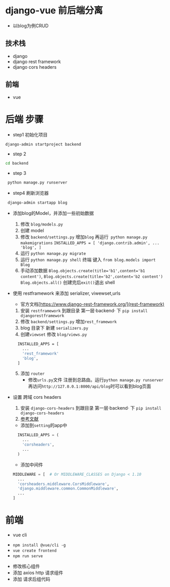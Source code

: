 # django-vue 前后端分离
  -  以blog为例CRUD
## 技术栈
 * django
 * django rest framework
 * django cors headers
##  前端 
 * vue
  
# 后端 步骤
* step1 初始化项目
 ```bash
 django-admin startproject backend
 ```
* step 2
```bash
cd backend
```
* step 3
```bash
 python manage.py runserver
```
* step4 刷新浏览器

```bash
 django-admin startapp blog
```
* 添加blog的Model，并添加一些初始数据
    1. 修改  `blog/models.py`
    2. 创建 model
    3. 修改 `backend/settings.py` 增加`blog` 再运行` python manage.py makemigrations`
      ```
      INSTALLED_APPS = [
          'django.contrib.admin',
          ...
          'blog',
      ]
      ```
    4. 运行 `python manage.py migrate`
    5. 运行 `python manage.py shell` 终端 键入 `from blog.models import Blog`
    6. 手动添加数据 
    `Blog.objects.create(title='b1',content='b1 content')`,
    `Blog.objects.create(title='b2',content='b2 content')`
    `Blog.objects.all()`
    创建完后`exit()`退出 shell
    

* 使用 restframework 来添加 serializer, viwewset,urls
  - 官方文档[https://www.django-rest-framework.org/](rest-framework)
  1. 安装 `restframework` 到跟目录 第一层·backend· 下 `pip install djangorestframework`
  2. 修改 `backend/settings.py` 增加`rest_framework`
  3. blog 目录下 新建 `serializers.py`
  4. 创建`viewset` 修改 `blog/views.py`
  ```bash
    INSTALLED_APPS = [
      ...
      'rest_framework'
      'blog',
    ]
  ```
  5. 添加 `router`
     - 修改`urls.py`文件 注册到总路由。运行`python manage.py runserver` 再访问`http://127.0.0.1:8000/api/blog`时可以看到blog页面
* 设置 跨域 cors headers
  1.  安装 `django-cors-headers` 到跟目录 第一层·backend· 下 `pip install django-cors-headers`
  2. [参考文献](cnblogs.com/daviddd/p/12051522.html)
   - 添加到`setting`的app中
    ```py
      INSTALLED_APPS = (
        ...
        'corsheaders',
        ...
      )
    ```
    - 添加中间件
    ```py
    MIDDLEWARE = [  # Or MIDDLEWARE_CLASSES on Django < 1.10
      ...
      'corsheaders.middleware.CorsMiddleware',
      'django.middleware.common.CommonMiddleware',
      ...
    ]
    ```
# 前端 
* vue cli
 - `npm install @vue/cli -g`
 - `vue create frontend`
 - `npm run serve`
* 修改核心组件
* 添加 axios http 请求组件
* 添加 请求后组代码
